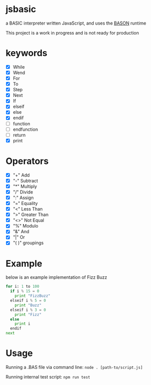 # jsbasic

a BASIC interpreter written JavaScript, and uses the [BASON](https://github.com/DanFessler/bason) runtime

This project is a work in progress and is not ready for production

# keywords

* [x] While
* [x] Wend
* [x] For
* [x] To
* [x] Step
* [x] Next
* [x] If
* [x] elseif
* [x] else
* [x] endif
* [ ] function
* [ ] endfunction
* [ ] return
* [x] print

# Operators

* [x] "+" Add
* [x] "-" Subtract
* [x] "\*" Multiply
* [x] "/" Divide
* [x] ":" Assign
* [x] "=" Equality
* [x] "<" Less Than
* [x] ">" Greater Than
* [x] "<>" Not Equal
* [x] "%" Modulo
* [x] "&" And
* [x] "|" Or
* [x] "( )" groupings

# Example

below is an example implementation of Fizz Buzz

```python
for i: 1 to 100
  if i % 15 = 0
    print "FizzBuzz"
  elseif i % 5 = 0
    print "Buzz"
  elseif i % 3 = 0
    print "Fizz"
  else
    print i
  endif
next
```

# Usage

Running a .BAS file via command line:
`node . [path-to/script.js]`

Running internal test script:
`npm run test`
